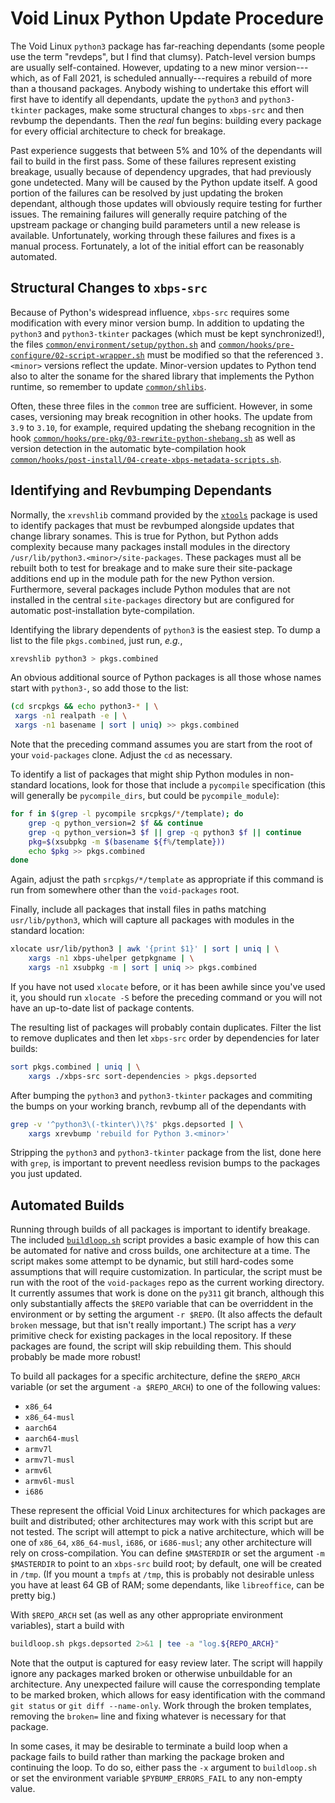 # Void Linux Python Update Procedure

The Void Linux `python3` package has far-reaching dependants (some people use
the term "revdeps", but I find that clumsy). Patch-level version bumps are
usually self-contained. However, updating to a new minor version---which, as of
Fall 2021, is scheduled annually---requires a rebuild of more than a thousand
packages. Anybody wishing to undertake this effort will first have to identify
all dependants, update the `python3` and `python3-tkinter` packages, make some
structural changes to `xbps-src` and then revbump the dependants. Then the
*real* fun begins: building every package for every official architecture to
check for breakage.

Past experience suggests that between 5% and 10% of the dependants will fail to
build in the first pass. Some of these failures represent existing breakage,
usually because of dependency upgrades, that had previously gone undetected.
Many will be caused by the Python update itself. A good portion of the failures
can be resolved by just updating the broken dependant, although those updates
will obviously require testing for further issues. The remaining failures will
generally require patching of the upstream package or changing build parameters
until a new release is available. Unfortunately, working through these failures
and fixes is a manual process. Fortunately, a lot of the initial effort can be
reasonably automated.

## Structural Changes to `xbps-src`

Because of Python's widespread influence, `xbps-src` requires some modification
with every minor version bump. In addition to updating the `python3` and
`python3-tkinter` packages (which must be kept synchronized!), the files
[`common/environment/setup/python.sh`](https://github.com/void-linux/void-packages/blob/master/common/environment/setup/python.sh#L10)
and
[`common/hooks/pre-configure/02-script-wrapper.sh`](https://github.com/void-linux/void-packages/blob/master/common/hooks/pre-configure/02-script-wrapper.sh#L239)
must be modified so that the referenced `3.<minor>` versions reflect the
update. Minor-version updates to Python tend also to alter the soname for the
shared library that implements the Python runtime, so remember to update
[`common/shlibs`](https://github.com/void-linux/void-packages/blob/master/common/shlibs).

Often, these three files in the `common` tree are sufficient. However, in some
cases, versioning may break recognition in other hooks. The update from `3.9`
to `3.10`, for example, required updating the shebang recognition in the hook
[`common/hooks/pre-pkg/03-rewrite-python-shebang.sh`](https://github.com/void-linux/void-packages/blob/master/common/hooks/pre-pkg/03-rewrite-python-shebang.sh#L8)
as well as version detection in the automatic byte-compilation hook
[`common/hooks/post-install/04-create-xbps-metadata-scripts.sh`](https://github.com/void-linux/void-packages/blob/master/common/hooks/post-install/04-create-xbps-metadata-scripts.sh#L269).

## Identifying and Revbumping Dependants

Normally, the `xrevshlib` command provided by the
[`xtools`](https://man.voidlinux.org/xtools.1)
package is used to identify packages that must be revbumped alongside updates
that change library sonames. This is true for Python, but Python adds
complexity because many packages install modules in the directory
`/usr/lib/python3.<minor>/site-packages`. These packages must all be rebuilt
both to test for breakage and to make sure their site-package additions end up
in the module path for the new Python version. Furthermore, several packages
include Python modules that are not installed in the central `site-packages`
directory but are configured for automatic post-installation byte-compilation.


Identifying the library dependents of `python3` is the easiest step. To dump a
list to the file `pkgs.combined`, just run, *e.g.*,
```sh
xrevshlib python3 > pkgs.combined
```

An obvious additional source of Python packages is all those whose names start
with `python3-`, so add those to the list:
```sh
(cd srcpkgs && echo python3-* | \
 xargs -n1 realpath -e | \
 xargs -n1 basename | sort | uniq) >> pkgs.combined
```
Note that the preceding command assumes you are start from the root of your
`void-packages` clone. Adjust the `cd` as necessary.

To identify a list of packages that might ship Python modules in non-standard
locations, look for those that include a `pycompile` specification (this will
generally be `pycompile_dirs`, but could be `pycompile_module`):
```sh
for f in $(grep -l pycompile srcpkgs/*/template); do
	grep -q python_version=2 $f && continue
	grep -q python_version=3 $f || grep -q python3 $f || continue
	pkg=$(xsubpkg -m $(basename ${f%/template}))
	echo $pkg >> pkgs.combined
done
```
Again, adjust the path `srcpkgs/*/template` as appropriate if this command is
run from somewhere other than the `void-packages` root.

Finally, include all packages that install files in paths matching
`usr/lib/python3`, which will capture all packages with modules in the standard
location:
```sh
xlocate usr/lib/python3 | awk '{print $1}' | sort | uniq | \
    xargs -n1 xbps-uhelper getpkgname | \
    xargs -n1 xsubpkg -m | sort | uniq >> pkgs.combined
```
If you have not used `xlocate` before, or it has been awhile since you've used
it, you should run `xlocate -S` before the preceding command or you will not
have an up-to-date list of package contents.

The resulting list of packages will probably contain duplicates. Filter the
list to remove duplicates and then let `xbps-src` order by dependencies for
later builds:
```sh
sort pkgs.combined | uniq | \
    xargs ./xbps-src sort-dependencies > pkgs.depsorted
```
After bumping the `python3` and `python3-tkinter` packages and commiting the
bumps on your working branch, revbump all of the dependants with
```sh
grep -v '^python3\(-tkinter\)\?$' pkgs.depsorted | \
    xargs xrevbump 'rebuild for Python 3.<minor>'
```
Stripping the `python3` and `python3-tkinter` package from the list, done here
with `grep`, is important to prevent needless revision bumps to the packages
you just updated.

## Automated Builds

Running through builds of all packages is important to identify breakage. The
included [`buildloop.sh`](./buildloop.sh) script provides a basic example of
how this can be automated for native and cross builds, one architecture at a
time. The script makes some attempt to be dynamic, but still hard-codes some
assumptions that will require customization. In particular, the script must be
run with the root of the `void-packages` repo as the current working directory.
It currently assumes that work is done on the `py311` git branch, although this
only substantially affects the `$REPO` variable that can be overriddent in the
environment or by setting the argument `-r $REPO`. (It also affects the default
`broken` message, but that isn't really important.) The script has a *very*
primitive check for existing packages in the local repository. If these
packages are found, the script will skip rebuilding them. This should probably
be made more robust!

To build all packages for a specific architecture, define the `$REPO_ARCH`
variable (or set the argument `-a $REPO_ARCH`) to one of the following values:
- `x86_64`
- `x86_64-musl`
- `aarch64`
- `aarch64-musl`
- `armv7l`
- `armv7l-musl`
- `armv6l`
- `armv6l-musl`
- `i686`

These represent the official Void Linux architectures for which packages are
built and distributed; other architectures may work with this script but are
not tested. The script will attempt to pick a native architecture, which will
be one of `x86_64`, `x86_64-musl`, `i686`, or `i686-musl`; any other
architecture will rely on cross-compilation. You can define `$MASTERDIR` or set
the argument `-m $MASTERDIR` to point to an `xbps-src` build root; by default,
one will be created in `/tmp`.  (If you mount a `tmpfs` at `/tmp`, this is
probably not desirable unless you have at least 64 GB of RAM; some dependants,
like `libreoffice`, can be pretty big.)

With `$REPO_ARCH` set (as well as any other appropriate environment variables),
start a build with
```sh
buildloop.sh pkgs.depsorted 2>&1 | tee -a "log.${REPO_ARCH}"
```
Note that the output is captured for easy review later. The script will happily
ignore any packages marked broken or otherwise unbuildable for an architecture.
Any unexpected failure will cause the corresponding template to be marked
broken, which allows for easy identification with the command `git status` or
`git diff --name-only`. Work through the broken templates, removing the
`broken=` line and fixing whatever is necessary for that package.

In some cases, it may be desirable to terminate a build loop when a package
fails to build rather than marking the package broken and continuing the loop.
To do so, either pass the `-x` argument to `buildloop.sh` or set the
environment variable `$PYBUMP_ERRORS_FAIL` to any non-empty value.
